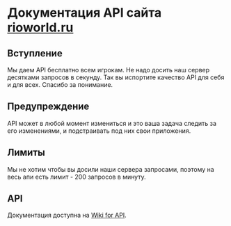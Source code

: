 # Документация API сайта [rioworld.ru](https://rioworld.ru)

## Вступление
Мы даем API бесплатно всем игрокам. Не надо досить наш сервер десятками запросов в секунду. Так вы испортите качество API для себя и для всех. Спасибо за понимание.

## Предупреждение
API может в любой момент измениться и это ваша задача следить за его изменениями, и подстраивать под них свои приложения.

## Лимиты
Мы не хотим чтобы вы досили наши сервера запросами, поэтому на весь апи есть лимит - 200 запросов в минуту.

## API
Документация доступна на [Wiki for API](https://wiki-for-api.rioworld.ru).
